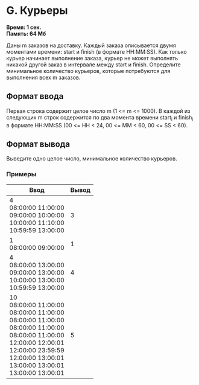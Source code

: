 <h1 class="title">G. Курьеры</h1>
<p><b>Время: 1 сек.<br>Память: 64 Мб</b></p>
<p>Даны m заказов на доставку. Каждый заказа описывается двумя моментами времени: start и finish (в формате HH:MM:SS). Как только курьер начинает выполнение заказа, курьер не может выполнять никакой другой заказ в интервале между start и finish. Определите минимальное количество курьеров, которые потребуются для выполнения всех m заказов.</p>
<h2>Формат ввода</h2>
<p>Первая строка содержит целое число m (1 <= m <= 1000). В каждой из следующих m строк содержится по два момента времени start<sub>i</sub> и finish<sub>i</sub> в формате HH:MM:SS (00 <= HH < 24, 00 <= MM < 60, 00 <= SS < 60).</p>
<h2>Формат вывода</h2>
<p>Выведите одно целое число, минимальное количество курьеров.</p>
<h3>Примеры</h3>
<table class="sample-tests">
  <thead>
     <tr>
        <th>Ввод</th>
        <th>Вывод</th>
     </tr>
  </thead>
  <tbody>
     <tr>
        <td>4<br />
            08:00:00 11:00:00<br />
            09:00:00 10:00:00<br />
            10:00:00 11:10:00<br />
            10:59:59 13:00:00</td>
        <td>3</td>
     </tr>
     <tr>
        <td>1<br />
            08:00:00 09:00:00</td>
        <td>1</td>
     </tr>
     <tr>
        <td>4<br />
            08:00:00 13:00:00<br />
            09:00:00 13:00:00<br />
            10:00:00 13:00:00<br />
            10:59:59 13:00:00</td>
        <td>4</td>
     </tr>
     <tr>
        <td>10<br />
            08:00:00 11:00:00<br />
            08:00:00 11:00:00<br />
            08:00:00 11:00:00<br />
            08:00:00 11:00:00<br />
            08:00:00 11:00:00<br />
            12:00:00 12:00:01<br />
            12:00:00 23:59:59<br />
            12:00:00 13:00:01<br />
            13:00:00 13:00:01<br />
            13:00:00 13:00:01</td>
        <td>5</td>
     </tr>
  </tbody>
</table>